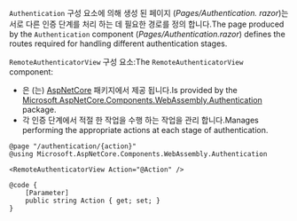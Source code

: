 <span data-ttu-id="f3c95-101">`Authentication` 구성 요소에 의해 생성 된 페이지 (*Pages/Authentication. razor*)는 서로 다른 인증 단계를 처리 하는 데 필요한 경로를 정의 합니다.</span><span class="sxs-lookup"><span data-stu-id="f3c95-101">The page produced by the `Authentication` component (*Pages/Authentication.razor*) defines the routes required for handling different authentication stages.</span></span>

<span data-ttu-id="f3c95-102">`RemoteAuthenticatorView` 구성 요소:</span><span class="sxs-lookup"><span data-stu-id="f3c95-102">The `RemoteAuthenticatorView` component:</span></span>

* <span data-ttu-id="f3c95-103">은 (는) [AspNetCore](https://www.nuget.org/packages/Microsoft.AspNetCore.Components.WebAssembly.Authentication/) 패키지에서 제공 됩니다.</span><span class="sxs-lookup"><span data-stu-id="f3c95-103">Is provided by the [Microsoft.AspNetCore.Components.WebAssembly.Authentication](https://www.nuget.org/packages/Microsoft.AspNetCore.Components.WebAssembly.Authentication/) package.</span></span>
* <span data-ttu-id="f3c95-104">각 인증 단계에서 적절 한 작업을 수행 하는 작업을 관리 합니다.</span><span class="sxs-lookup"><span data-stu-id="f3c95-104">Manages performing the appropriate actions at each stage of authentication.</span></span>

```razor
@page "/authentication/{action}"
@using Microsoft.AspNetCore.Components.WebAssembly.Authentication

<RemoteAuthenticatorView Action="@Action" />

@code {
    [Parameter]
    public string Action { get; set; }
}
```
